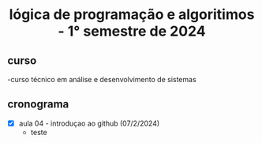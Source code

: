 <h1 align="center">
  lógica de programação e algoritimos - 1° semestre de 2024
</h1>

  ## curso
  -curso técnico em análise e desenvolvimento de sistemas
  ## cronograma
  - [x] aula 04 - introduçao ao github (07/2/2024) 
     - teste
